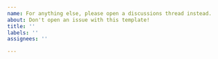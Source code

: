 ```yaml
---
name: For anything else, please open a discussions thread instead.
about: Don't open an issue with this template!
title: ''
labels: ''
assignees: ''

---
```



